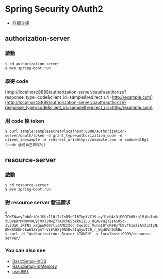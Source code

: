 # Spring Security OAuth2

* [詳細介紹](https://keeplearning.blog/2017/06/28/java-spring-security-oauth2/)

## authorization-server

### 啟動

```
$ cd authorization-server
$ mvn spring-boot:run
```


### 取得 code

[http://localhost:8888/authorization-server/oauth/authorize?response_type=code&client_id=sample&redirect_uri=http://example.com](http://localhost:8888/authorization-server/oauth/authorize?response_type=code&client_id=sample&redirect_uri=http://example.com)

### 用 code 換 token

```
$ curl sample:samplesecret@localhost:8888/authorization-server/oauth/token -d grant_type=authorization_code -d client_id=sample -d redirect_uri=http://example.com -d code=kd1Rg1
(code 換成自己取得的)
```


## resource-server

### 啟動

```
$ cd resource-server
$ mvn spring-boot:run
```

### 對 resource server 發送請求

```
$ TOKEN=eyJhbGciOiJSUzI1NiIsInR5cCI6IkpXVCJ9.eyJleHAiOjE0OTk0Mzg1MjUsInVzZXJfbmFtZSI6InVzZXIiLCJhdXRob3JpdGllcyI6WyJST0xFX1VTRVIiXSwianRpIjoiZGI4OTRmMmItYTIyOS00YTQ5LTkyYzgtZDY5NTUwMDVkNzYyIiwiY2xpZW50X2lkIjoic2FtcGxlIiwic2NvcGUiOlsicmVhZCIsImRlbGV0ZSJdfQ.NC8jm1bPL5E0dHT-tuDVeDrMNmVVWL9jmXTJWwZ7TX8cV65bkk6i15u_nEA8xWZTZsA6M5o-1yiUqK_iKFN1_xZgpwR607lisAMIIZod_CqwjQc_Vuhm1BfuR8ByTbBvTh1eZiAmZi2IyQxawodEC9a_peX3gZ6XrDl6xbxb4kXtFLfiWz9jXv4I7zBfHKnlIiDAp6FKHx1Axev416SMmY9NPGt3yX3UY2xYOwX7nLMTr2l__5yGMkzK_JhVVlbgRl0Xu90SwyoKuxaPuAoyQTqUCwYtIKY-0Wx8X0hh2ku6SzYpmT-ViEl8Xj9NXRv4Iq5yuT78_r_WgdKVh9URBw
$ curl -H "Authorization: Bearer $TOKEN" -v localhost:9999/resource-server/
```

### You can also see 

* [BasicSetup-inDB](https://github.com/teyushen/oauth2/tree/BasicSetup-inDB)
* [BasicSetup-inMemory](https://github.com/teyushen/oauth2/tree/BasicSetup-inMemory)
* [useJWT](https://github.com/teyushen/oauth2/tree/useJWT)